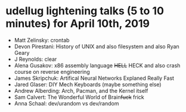 # udellug lightening talks (5 to 10 minutes) for April 10th, 2019

- Matt Zelinsky: crontab
- Devon Pirestani: History of UNIX and also filesystem and also Ryan Geary
- J Reynolds: clear
- Alena Gusakov: x86 assembly language ~~HELL~~ HECK and also crash course on reverse engineering
- James Skripchuk: Artifical Neural Networks Explaned Really Fast
- Jared Glaser: DIY Mech Keyboards (maybe something else)
- Andrew Alberding: Arch, Pacman, and the Kernel itself
- Sam Calvert: The Wonderful World of Brain~~fuck~~ frick
- Anna Schaal: dev/urandom vs dev/random
